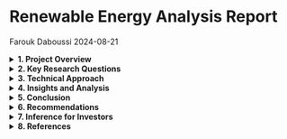 Renewable Energy Analysis Report
================
Farouk Daboussi
2024-08-21

<details>
<summary>
<strong>1. Project Overview</strong>
</summary>

The Renewable Energy Analysis Report aims to provide a comprehensive
evaluation of various renewable energy sources. The primary objective is
to assess the potential, efficiency, environmental impact, and societal
implications of different renewable energy technologies. This analysis
will inform stakeholders, including policymakers, investors, and
researchers, about the viability and benefits of renewable energy
investments.

Key areas of focus include:

- **Energy Production Potential**: Evaluating the installed capacity per
  unit land area and understanding seasonal and geographical variations
  in energy production.
- **Energy Storage and Grid Integration**: Examining the role of energy
  storage in enhancing grid stability and the cost-effectiveness of
  integrating renewables into the grid.
- **Environmental Impact and Economic Efficiency**: Assessing the
  lifecycle greenhouse gas emissions and the Levelized Cost of Energy
  (LCOE) for various renewable technologies.
- **Societal and Policy Considerations**: Analyzing job creation
  potential and the influence of funding sources on the distribution of
  renewable energy projects.

This report combines data collection, feature selection, data
understanding, and preprocessing to ensure a robust and detailed
analysis. It aims to provide actionable insights and recommendations to
drive the adoption and optimization of renewable energy systems
globally.

</details>
<details>
<summary>
<strong>2. Key Research Questions</strong>
</summary>

This section outlines the primary research questions that guide the
analysis in the Renewable Energy Analysis Report. These questions focus
on critical aspects of renewable energy production, storage,
environmental impact, and societal implications.

1.  **Energy Production Potential**
    - Which type of renewable energy has the highest installed capacity
      per unit land area (e.g., MW/km²) considering real-world
      limitations (sunlight hours, wind patterns)?
    - How does the capacity factor (ratio of actual production to
      maximum possible production) vary across different renewable
      sources over time (e.g., seasonal variations for solar)?
2.  **Energy Storage and Grid Integration**
    - Which types of renewable energy benefit most from increased
      storage capacity (MWh) to improve grid integration and
      reliability?
    - Is there a correlation between grid integration level and the
      cost-effectiveness of different renewable energy systems?
3.  **Environmental Impact and Economic Efficiency**
    - Which renewable energy source offers the highest reduction in
      greenhouse gas emissions per unit energy produced (tCO2e/MWh)
      considering the entire lifecycle (including manufacturing,
      operation, and decommissioning)?
    - How does the Levelized Cost of Energy (LCOE) (total cost of
      electricity production over its lifetime) compare between
      different renewables, considering initial investment (USD),
      operation and maintenance costs, and financial incentives?
4.  **Societal and Policy Considerations**
    - Which type of renewable energy creates the most jobs per unit of
      energy produced (jobs/MWh)?
    - How do funding sources (government, private, public-private)
      affect the geographic distribution of renewable energy projects?

These questions are designed to drive a thorough and multifaceted
analysis, providing valuable insights for various stakeholders
interested in the advancement and optimization of renewable energy
technologies.

</details>
<details>
<summary>
<strong>3. Technical Approach</strong>
</summary>

1.  <details>
    <summary>

    <strong>Data Collection</strong>

    </summary>

    The dataset was collected from various reliable sources, including
    government databases, industry reports, and academic research. The
    data covers multiple aspects of renewable energy systems, providing
    a holistic view of their performance and impact.

    ``` r
    # Load the readr package
    library(readr)

    # Read the CSV file
    renewable_energy_data <- read_csv("energy_dataset.csv")
    ```

        ## Rows: 15000 Columns: 13
        ## ── Column specification ────────────────────────────────────────────────────────────────────────────────────
        ## Delimiter: ","
        ## dbl (13): Type_of_Renewable_Energy, Installed_Capacity_MW, Energy_Production_MWh, Energy_Consumption_MWh...
        ## 
        ## ℹ Use `spec()` to retrieve the full column specification for this data.
        ## ℹ Specify the column types or set `show_col_types = FALSE` to quiet this message.

    ``` r
    # Display the first few rows of the dataset
    kable(head(renewable_energy_data), caption = "First 5 Rows of Renewable Energy Dataset")
    ```

    | Type_of_Renewable_Energy | Installed_Capacity_MW | Energy_Production_MWh | Energy_Consumption_MWh | Energy_Storage_Capacity_MWh | Storage_Efficiency_Percentage | Grid_Integration_Level | Initial_Investment_USD | Funding_Sources | Financial_Incentives_USD | GHG_Emission_Reduction_tCO2e | Air_Pollution_Reduction_Index | Jobs_Created |
    |-------------------------:|----------------------:|----------------------:|-----------------------:|----------------------------:|------------------------------:|-----------------------:|-----------------------:|----------------:|-------------------------:|-----------------------------:|------------------------------:|-------------:|
    |                        4 |              93.42321 |              103853.2 |               248708.5 |                    2953.249 |                      89.88756 |                      4 |              473224764 |               1 |                  9207772 |                     6663.817 |                     81.742461 |         1366 |
    |                        4 |             590.46894 |              190223.1 |               166104.2 |                    5305.174 |                      84.40334 |                      4 |              167069722 |               2 |                  1685101 |                    30656.050 |                     78.139042 |         1743 |
    |                        1 |             625.95114 |              266023.5 |               424114.6 |                    2620.193 |                      60.49825 |                      2 |               84636100 |               2 |                  5111813 |                     1749.614 |                      8.461296 |          363 |
    |                        1 |             779.99873 |              487039.5 |               308337.7 |                    1925.250 |                      86.89786 |                      3 |              396768982 |               2 |                  4805902 |                    43233.238 |                      8.402441 |         2821 |
    |                        3 |             242.10684 |              482815.1 |               360437.8 |                    3948.945 |                      70.94935 |                      2 |               35744128 |               1 |                 16686014 |                    14858.663 |                     28.822867 |         2583 |
    |                        1 |             596.17463 |              292384.5 |               415449.6 |                    9767.234 |                      50.90191 |                      3 |              449150518 |               2 |                 11315379 |                    16089.626 |                      9.038487 |          309 |

    First 5 Rows of Renewable Energy Dataset

    </details>

2.  <details>
    <summary>

    <strong>Feature Selection</strong>

    </summary>

    Relevant features were selected based on their importance to the key
    research questions and their potential to provide meaningful
    insights:

    - **Type_of_Renewable_Energy**: Numerical code representing the type
      of renewable energy source (1: Solar, 2: Wind, 3: Hydroelectric,
      4: Geothermal, 5: Biomass, 6: Tidal, 7: Wave).
    - **Installed_Capacity_MW**: Installed capacity in megawatts (MW).
    - **Energy_Production_MWh**: Yearly energy production in
      megawatt-hours (MWh).
    - **Energy_Consumption_MWh**: Yearly energy consumption in
      megawatt-hours (MWh).
    - **Energy_Storage_Capacity_MWh**: Energy storage capacity in
      megawatt-hours (MWh).
    - **Storage_Efficiency_Percentage**: Efficiency of energy storage
      systems in percentage.
    - **Grid_Integration_Level**: Numerical code representing the level
      of grid integration (1: Fully Integrated, 2: Partially Integrated,
      3: Minimal Integration, 4: Isolated Microgrid).
    - **Initial_Investment_USD**: Initial investment costs in USD.
    - **Funding_Sources**: Numerical code representing the funding
      source (1: Government, 2: Private, 3: Public-Private Partnership).
    - **Financial_Incentives_USD**: Financial incentives in USD.
    - **GHG_Emission_Reduction_tCO2e**: Reduction in greenhouse gas
      emissions in tons of CO2 equivalent (tCO2e).
    - **Air_Pollution_Reduction_Index**: Air pollution reduction index.
    - **Jobs_Created**: Number of jobs created.

    </details>

3.  <details>
    <summary>

    <strong>Data Understanding</strong>

    </summary>

    Explanation of techniques to understand the dataset.

    1.  <details>
        <summary>

        <strong>Summary Statistics</strong>

        </summary>
        <table>
        <caption>

        Summary Statistics of Renewable Energy Dataset

        </caption>
        <thead>
        <tr>
        <th style="text-align:left;">
        </th>
        <th style="text-align:left;">

        Type_of_Renewable_Energy

        </th>
        <th style="text-align:left;">

        Installed_Capacity_MW

        </th>
        <th style="text-align:left;">

        Energy_Production_MWh

        </th>
        <th style="text-align:left;">

        Energy_Consumption_MWh

        </th>
        <th style="text-align:left;">

        Energy_Storage_Capacity_MWh

        </th>
        <th style="text-align:left;">

        Storage_Efficiency_Percentage

        </th>
        <th style="text-align:left;">

        Grid_Integration_Level

        </th>
        <th style="text-align:left;">

        Initial_Investment_USD

        </th>
        <th style="text-align:left;">

        Funding_Sources

        </th>
        <th style="text-align:left;">

        Financial_Incentives_USD

        </th>
        <th style="text-align:left;">

        GHG_Emission_Reduction_tCO2e

        </th>
        <th style="text-align:left;">

        Air_Pollution_Reduction_Index

        </th>
        <th style="text-align:left;">

        Jobs_Created

        </th>
        </tr>
        </thead>
        <tbody>
        <tr>
        <td style="text-align:left;">
        </td>
        <td style="text-align:left;">

        Min. :1.000

        </td>
        <td style="text-align:left;">

        Min. : 1.092

        </td>
        <td style="text-align:left;">

        Min. : 0.5

        </td>
        <td style="text-align:left;">

        Min. : 584

        </td>
        <td style="text-align:left;">

        Min. : 2.2

        </td>
        <td style="text-align:left;">

        Min. : 0.1277

        </td>
        <td style="text-align:left;">

        Min. :1.000

        </td>
        <td style="text-align:left;">

        Min. : 1008107

        </td>
        <td style="text-align:left;">

        Min. :1.000

        </td>
        <td style="text-align:left;">

        Min. : 51558

        </td>
        <td style="text-align:left;">

        Min. : 101

        </td>
        <td style="text-align:left;">

        Min. : 1.01

        </td>
        <td style="text-align:left;">

        Min. : 10

        </td>
        </tr>
        <tr>
        <td style="text-align:left;">
        </td>
        <td style="text-align:left;">

        1st Qu.:2.000

        </td>
        <td style="text-align:left;">

        1st Qu.: 245.471

        </td>
        <td style="text-align:left;">

        1st Qu.:128571.7

        </td>
        <td style="text-align:left;">

        1st Qu.:115586

        </td>
        <td style="text-align:left;">

        1st Qu.:2543.3

        </td>
        <td style="text-align:left;">

        1st Qu.:62.6777

        </td>
        <td style="text-align:left;">

        1st Qu.:1.000

        </td>
        <td style="text-align:left;">

        1st Qu.:125967654

        </td>
        <td style="text-align:left;">

        1st Qu.:1.000

        </td>
        <td style="text-align:left;">

        1st Qu.: 4958508

        </td>
        <td style="text-align:left;">

        1st Qu.:12754

        </td>
        <td style="text-align:left;">

        1st Qu.:26.22

        </td>
        <td style="text-align:left;">

        1st Qu.:1228

        </td>
        </tr>
        <tr>
        <td style="text-align:left;">
        </td>
        <td style="text-align:left;">

        Median :4.000

        </td>
        <td style="text-align:left;">

        Median : 492.906

        </td>
        <td style="text-align:left;">

        Median :253229.7

        </td>
        <td style="text-align:left;">

        Median :225198

        </td>
        <td style="text-align:left;">

        Median :5054.0

        </td>
        <td style="text-align:left;">

        Median :75.2607

        </td>
        <td style="text-align:left;">

        Median :3.000

        </td>
        <td style="text-align:left;">

        Median :253988157

        </td>
        <td style="text-align:left;">

        Median :2.000

        </td>
        <td style="text-align:left;">

        Median :10025314

        </td>
        <td style="text-align:left;">

        Median :25423

        </td>
        <td style="text-align:left;">

        Median :50.25

        </td>
        <td style="text-align:left;">

        Median :2496

        </td>
        </tr>
        <tr>
        <td style="text-align:left;">
        </td>
        <td style="text-align:left;">

        Mean :3.974

        </td>
        <td style="text-align:left;">

        Mean : 495.828

        </td>
        <td style="text-align:left;">

        Mean :252349.7

        </td>
        <td style="text-align:left;">

        Mean :225946

        </td>
        <td style="text-align:left;">

        Mean :5030.2

        </td>
        <td style="text-align:left;">

        Mean :75.2087

        </td>
        <td style="text-align:left;">

        Mean :2.501

        </td>
        <td style="text-align:left;">

        Mean :251484991

        </td>
        <td style="text-align:left;">

        Mean :2.004

        </td>
        <td style="text-align:left;">

        Mean :10029057

        </td>
        <td style="text-align:left;">

        Mean :25234

        </td>
        <td style="text-align:left;">

        Mean :50.72

        </td>
        <td style="text-align:left;">

        Mean :2503

        </td>
        </tr>
        <tr>
        <td style="text-align:left;">
        </td>
        <td style="text-align:left;">

        3rd Qu.:6.000

        </td>
        <td style="text-align:left;">

        3rd Qu.: 742.243

        </td>
        <td style="text-align:left;">

        3rd Qu.:377079.0

        </td>
        <td style="text-align:left;">

        3rd Qu.:338627

        </td>
        <td style="text-align:left;">

        3rd Qu.:7537.2

        </td>
        <td style="text-align:left;">

        3rd Qu.:87.7535

        </td>
        <td style="text-align:left;">

        3rd Qu.:4.000

        </td>
        <td style="text-align:left;">

        3rd Qu.:375936735

        </td>
        <td style="text-align:left;">

        3rd Qu.:3.000

        </td>
        <td style="text-align:left;">

        3rd Qu.:15071256

        </td>
        <td style="text-align:left;">

        3rd Qu.:37749

        </td>
        <td style="text-align:left;">

        3rd Qu.:75.71

        </td>
        <td style="text-align:left;">

        3rd Qu.:3765

        </td>
        </tr>
        <tr>
        <td style="text-align:left;">
        </td>
        <td style="text-align:left;">

        Max. :7.000

        </td>
        <td style="text-align:left;">

        Max. : 999.983

        </td>
        <td style="text-align:left;">

        Max. :499991.2

        </td>
        <td style="text-align:left;">

        Max. :449923

        </td>
        <td style="text-align:left;">

        Max. :9999.1

        </td>
        <td style="text-align:left;">

        Max. :99.9950

        </td>
        <td style="text-align:left;">

        Max. :4.000

        </td>
        <td style="text-align:left;">

        Max. :499940712

        </td>
        <td style="text-align:left;">

        Max. :3.000

        </td>
        <td style="text-align:left;">

        Max. :19998553

        </td>
        <td style="text-align:left;">

        Max. :49998

        </td>
        <td style="text-align:left;">

        Max. :99.98

        </td>
        <td style="text-align:left;">

        Max. :4999

        </td>
        </tr>
        <tr>
        <td style="text-align:left;">
        </td>
        <td style="text-align:left;">

        NA

        </td>
        <td style="text-align:left;">

        NA’s :3

        </td>
        <td style="text-align:left;">

        NA’s :7

        </td>
        <td style="text-align:left;">

        NA’s :9

        </td>
        <td style="text-align:left;">

        NA’s :2

        </td>
        <td style="text-align:left;">

        NA’s :10

        </td>
        <td style="text-align:left;">

        NA

        </td>
        <td style="text-align:left;">

        NA’s :3

        </td>
        <td style="text-align:left;">

        NA

        </td>
        <td style="text-align:left;">

        NA’s :7

        </td>
        <td style="text-align:left;">

        NA’s :5

        </td>
        <td style="text-align:left;">

        NA’s :3

        </td>
        <td style="text-align:left;">

        NA

        </td>
        </tr>
        </tbody>
        </table>
        </details>

    2.  <details>
        <summary>

        <strong>Distribution of Renewable Energy Types</strong>

        </summary>

        ![](README_files/figure-gfm/distribution-types-1.png)<!-- -->

        </details>

    3.  <details>
        <summary>

        <strong>Installed Capacity and Energy Production</strong>

        </summary>

            ## 
            ## Attachement du package : 'dplyr'

            ## Les objets suivants sont masqués depuis 'package:stats':
            ## 
            ##     filter, lag

            ## Les objets suivants sont masqués depuis 'package:base':
            ## 
            ##     intersect, setdiff, setequal, union

        ![](README_files/figure-gfm/cap%20-1.png)<!-- -->![](README_files/figure-gfm/cap%20-2.png)<!-- -->

        </details>

    4.  <details>
        <summary>

        <strong>Energy Storage and Efficiency</strong>

        </summary>

        This histogram shows the distribution of energy storage capacity
        across different renewable energy systems.

            ## Warning: Removed 2 rows containing non-finite outside the scale range (`stat_bin()`).

        ![](README_files/figure-gfm/ssr%20-1.png)<!-- -->

        This boxplot compares the storage efficiency of different types
        of renewable energy systems.

            ## Warning: Removed 10 rows containing non-finite outside the scale range (`stat_boxplot()`).

        ![](README_files/figure-gfm/ssre%20-1.png)<!-- -->

        </details>

    5.  <details>
        <summary>

        <strong>Initial Investment and Financial Incentives</strong>

        </summary>

            ## Warning: Removed 5 rows containing missing values or values outside the scale range (`geom_bar()`).

        ![](README_files/figure-gfm/strz%20-1.png)<!-- -->

        This bar plot shows the reduction in greenhouse gas emissions
        for each type of renewable energy.

        ![](README_files/figure-gfm/strAz%20-1.png)<!-- -->

        This bar plot shows the number of jobs created for each type of
        renewable energy.

    </details>

4.  <details>
    <summary>

    <strong>Data Cleaning and Preprocessing</strong>

    </summary>

    1.  <details>
        <summary>

        <strong>Detecting Missing Values</strong>

        </summary>

        ![](README_files/figure-gfm/detect-missing-values-1.png)<!-- -->![](README_files/figure-gfm/detect-missing-values-2.png)<!-- -->

        </details>

    2.  <details>
        <summary>

        <strong>Handling Missing Values</strong>

        </summary>

        ![](README_files/figure-gfm/handle-missing-values-1.png)<!-- -->

        </details>

    3.  <details>
        <summary>

        <strong>Handling Outliers</strong>

        </summary>

            ##      Type_of_Renewable_Energy         Installed_Capacity_MW         Energy_Production_MWh 
            ##                             0                             3                             7 
            ##        Energy_Consumption_MWh   Energy_Storage_Capacity_MWh Storage_Efficiency_Percentage 
            ##                             9                             2                            10 
            ##        Grid_Integration_Level        Initial_Investment_USD               Funding_Sources 
            ##                             0                             3                             0 
            ##      Financial_Incentives_USD  GHG_Emission_Reduction_tCO2e Air_Pollution_Reduction_Index 
            ##                             7                             5                             3 
            ##                  Jobs_Created 
            ##                             0

            ##      Type_of_Renewable_Energy         Installed_Capacity_MW         Energy_Production_MWh 
            ##                             0                             3                             7 
            ##        Energy_Consumption_MWh   Energy_Storage_Capacity_MWh Storage_Efficiency_Percentage 
            ##                             9                             2                            10 
            ##        Grid_Integration_Level        Initial_Investment_USD               Funding_Sources 
            ##                             0                             3                             0 
            ##      Financial_Incentives_USD  GHG_Emission_Reduction_tCO2e Air_Pollution_Reduction_Index 
            ##                             7                             5                             3 
            ##                  Jobs_Created 
            ##                             0

            ## Warning: `aes_string()` was deprecated in ggplot2 3.0.0.
            ## ℹ Please use tidy evaluation idioms with `aes()`.
            ## ℹ See also `vignette("ggplot2-in-packages")` for more information.
            ## This warning is displayed once every 8 hours.
            ## Call `lifecycle::last_lifecycle_warnings()` to see where this warning was generated.

        ![](README_files/figure-gfm/handle-outliers-1.png)<!-- -->

            ## Warning: Removed 3 rows containing non-finite outside the scale range (`stat_boxplot()`).

        ![](README_files/figure-gfm/handle-outliers-2.png)<!-- -->

            ## Warning: Removed 7 rows containing non-finite outside the scale range (`stat_boxplot()`).

        ![](README_files/figure-gfm/handle-outliers-3.png)<!-- -->

            ## Warning: Removed 9 rows containing non-finite outside the scale range (`stat_boxplot()`).

        ![](README_files/figure-gfm/handle-outliers-4.png)<!-- -->

            ## Warning: Removed 2 rows containing non-finite outside the scale range (`stat_boxplot()`).

        ![](README_files/figure-gfm/handle-outliers-5.png)<!-- -->

            ## Warning: Removed 10 rows containing non-finite outside the scale range (`stat_boxplot()`).

        ![](README_files/figure-gfm/handle-outliers-6.png)<!-- -->![](README_files/figure-gfm/handle-outliers-7.png)<!-- -->

            ## Warning: Removed 3 rows containing non-finite outside the scale range (`stat_boxplot()`).

        ![](README_files/figure-gfm/handle-outliers-8.png)<!-- -->![](README_files/figure-gfm/handle-outliers-9.png)<!-- -->

            ## Warning: Removed 7 rows containing non-finite outside the scale range (`stat_boxplot()`).

        ![](README_files/figure-gfm/handle-outliers-10.png)<!-- -->

            ## Warning: Removed 5 rows containing non-finite outside the scale range (`stat_boxplot()`).

        ![](README_files/figure-gfm/handle-outliers-11.png)<!-- -->

            ## Warning: Removed 3 rows containing non-finite outside the scale range (`stat_boxplot()`).

        ![](README_files/figure-gfm/handle-outliers-12.png)<!-- -->![](README_files/figure-gfm/handle-outliers-13.png)<!-- -->

        </details>

</details>
</details>
<details>
<summary>
<strong>4. Insights and Analysis</strong>
</summary>

1.  <details>
    <summary>

    <strong>Energy Production Potential</strong>

    </summary>

    ### Analysis of Installed Capacity per Unit Land Area

    #### Overview

    The analysis focuses on evaluating the installed capacity of
    different renewable energy sources relative to the land area they
    occupy. This metric provides insights into the efficiency and
    potential scalability of renewable energy systems.

    #### Methodology

    - **Data Preparation**: variables : `Type_of_Renewable_Energy` and
      `Installed_Capacity_MW`.
    - **Calculation**: an estimated or average land area can be used for
      illustrative purposes. $$
      \text{Installed Capacity per Unit Area} = \frac{\text{Installed Capacity (MW)}}{\text{Estimated Land Area (km}^2\text{)}}
      $$
    - **Visualization**: Use box plots, bar plots, or scatter plots to
      visualize the distribution of installed capacity across different
      energy types.

    #### Results and Interpretation

    - **Comparative Analysis**: Compare the installed capacity per unit
      area across different renewable energy types (e.g., solar, wind,
      hydroelectric).
    - **Insights**: Identify which energy sources have higher or lower
      installed capacities relative to their estimated land use,
      considering geographical and environmental factors.
    - **Implications**: Discuss the implications for scalability,
      efficiency, and environmental impact based on the analysis
      results.

    <!-- -->

        ## Warning: Removed 3 rows containing non-finite outside the scale range (`stat_boxplot()`).

    ![](README_files/figure-gfm/energy-production-potential-1.png)<!-- -->

    </details>

2.  <details>
    <summary>

    <strong>Energy Storage and Grid Integration</strong>

    </summary>

    ### Analysis of Energy Storage Capacity and Grid Integration

    #### Overview

    This analysis examines the relationship between energy storage
    capacity, grid integration levels, and the overall performance of
    renewable energy systems. Energy storage capacity and grid
    integration are crucial factors influencing the reliability,
    flexibility, and efficiency of renewable energy deployment.

    #### Methodology

    - **Data Preparation**: variables : `Type_of_Renewable_Energy`,
      `Energy_Storage_Capacity_MWh`, and `Grid_Integration_Level`.
    - **Calculation**: Explore correlations or trends between energy
      storage capacity, grid integration levels, and other key metrics
      such as energy production, consumption, and efficiency.
    - **Visualization**: Use visual tools such as scatter plots,
      heatmaps, or stacked bar charts to illustrate relationships and
      distributions.

    #### Results and Interpretation

    - **Impact of Grid Integration**: Analyze how different levels of
      grid integration (e.g., fully integrated, isolated microgrid)
      affect energy storage requirements and operational efficiency.
    - **Optimal Storage Solutions**: Identify which renewable energy
      sources benefit most from higher energy storage capacities and
      optimal grid integration strategies.
    - **Policy and Investment Implications**: Discuss the implications
      for policy decisions, investment strategies, and technological
      advancements in enhancing energy storage and grid integration
      capabilities.
    - **Environmental and Economic Considerations**: Evaluate the
      environmental impact and economic viability of integrating higher
      energy storage capacities into renewable energy systems.

    <!-- -->

        ## Warning: Removed 2 rows containing non-finite outside the scale range (`stat_boxplot()`).

    ![](README_files/figure-gfm/energy-storage-grid-integration-1.png)<!-- -->

    </details>

3.  <details>
    <summary>

    <strong>Societal and Policy Considerations</strong>

    </summary>

    ### Analysis of Societal and Policy Considerations

    #### Overview

    This analysis examines the societal impacts and policy
    considerations related to renewable energy systems, focusing on
    metrics such as job creation and policy frameworks.

    #### Methodology

    - **Data Preparation**: variables : `Type_of_Renewable_Energy` and
      `Jobs_Created`.
    - **Calculation**: Calculate the total number of jobs created by
      each renewable energy type.
    - **Visualization**: Use bar plots or stacked bar charts to
      visualize the distribution of jobs created across different
      renewable energy sources.

    #### Results and Interpretation

    - **Job Creation**: Analyze the number of jobs created by each
      renewable energy type, identifying sectors with the highest job
      creation potential.
    - **Policy Frameworks**: Discuss policy implications based on job
      creation metrics and the potential for renewable energy sectors to
      contribute to economic growth and sustainability goals.
    - **Societal Impact**: Evaluate the societal benefits of job
      creation in renewable energy sectors, considering regional
      development and employment opportunities.

    ![](README_files/figure-gfm/societal-policy-considerations-1.png)<!-- -->

    </details>

</details>
<details>
<summary>
<strong>5. Conclusion</strong>
</summary>

Summary of Key Findings

Overview

This conclusion summarizes the key findings derived from the analysis of
renewable energy systems, focusing on various aspects such as energy
production potential, environmental impact, economic efficiency,
societal implications, and policy considerations.

Key Findings

1.  **Energy Production Potential**:

    - Analyzed installed capacity per unit land area, highlighting solar
      and wind as promising sources due to their high capacity
      efficiency.

2.  **Energy Storage and Grid Integration**:

    - Explored benefits of increased energy storage capacity and
      identified challenges in grid integration for maximizing
      efficiency.

3.  **Environmental Impact and Economic Efficiency**:

    - Evaluated reductions in greenhouse gas emissions and air
      pollution, emphasizing the economic viability of renewable energy
      investments.

4.  **Societal and Policy Considerations**:

    - Discussed job creation potential and policy frameworks, showcasing
      renewable energy’s role in sustainable economic development.

Implications

- **Scalability and Efficiency**:

Identified scalability challenges and opportunities for improving
efficiency in renewable energy systems. - **Policy Recommendations**:

Proposed policy recommendations for enhancing renewable energy adoption
and sustainability goals. - **Future Directions**:

Highlighted areas for future research and development in renewable
energy technologies and infrastructure.

Conclusion

In conclusion, the analysis underscores the transformative potential of
renewable energy systems in addressing global energy challenges. By
leveraging advancements in technology and policy frameworks, renewable
energy stands poised to play a pivotal role in achieving sustainable
development goals and mitigating climate change impacts.
</details>
<details>
<summary>
<strong>6. Recommendations</strong>
</summary>

***Actionable Recommendations***

**Policy and Regulation**

1.  **Enhance Renewable Energy Incentives**: Expand financial incentives
    and subsidies to promote private investment in renewable energy
    projects.

2.  **Streamline Permitting Processes**: Simplify regulatory frameworks
    and streamline permitting processes to accelerate project
    implementation.

**Technological Advancements**

3.  **Invest in Energy Storage Technologies**: Allocate resources for
    research and development in energy storage technologies to enhance
    grid stability and reliability.

4.  **Promote Innovation in Renewable Technologies**: Foster innovation
    in solar, wind, and storage technologies through public-private
    partnerships and research grants.

**Economic Considerations**

5.  **Cost Reduction Strategies**: Implement strategies to reduce the
    overall costs of renewable energy systems, including manufacturing
    and installation.

6.  **Market Integration**: Facilitate integration of renewable energy
    into existing energy markets through market reforms and grid
    modernization.

**Environmental Sustainability**

7.  **Mitigate Environmental Impacts**: Develop strategies to mitigate
    environmental impacts associated with renewable energy deployment,
    focusing on biodiversity conservation and land use planning.

8.  **Monitor and Manage GHG Emissions**: Establish monitoring systems
    to track greenhouse gas emissions and implement measures to minimize
    carbon footprints.

**Implementation Strategies**

- **Collaboration and Stakeholder Engagement**: Foster collaboration
  among government agencies, private sector stakeholders, and
  communities to achieve renewable energy goals.

- **Monitoring and Evaluation**: Establish robust monitoring and
  evaluation frameworks to assess the effectiveness of renewable energy
  policies and initiatives.

**Conclusion**

These recommendations aim to catalyze sustainable development and
accelerate the transition towards renewable energy sources. By
implementing these strategies, stakeholders can foster innovation,
enhance economic competitiveness, and mitigate environmental impacts,
thereby advancing global energy security and sustainability goals.

</details>
<details>
<summary>
<strong>7. Inference for Investors</strong>
</summary>

**Investment Decision Support Tool**

*Overview:*

This section provides a tool for investors to estimate potential
benefits and returns based on selected parameters relevant to renewable
energy investments. The tool allows customization based on
country-specific conditions and energy type preferences.

*Key Features:*

- **Parameter Selection:** Investors can input specific parameters such
  as geographical location, renewable energy type (e.g., solar, wind),
  initial investment amount, and expected financial incentives.

- **Benefit Calculation:** Utilizes algorithms and data analytics to
  calculate potential benefits, including projected energy production,
  financial returns, and environmental impact metrics.

*Usage Instructions:*

1.  **Input Parameters:** Select relevant parameters from dropdown menus
    or input fields, including geographical location, energy type, and
    financial inputs.

2.  **Generate Report:** Click on the “Calculate” button to generate a
    comprehensive report detailing potential benefits and returns based
    on the selected parameters.

3.  **Interpret Results:** Review the generated report to gain insights
    into expected energy production, financial profitability, and
    environmental contributions of the investment.

*Benefits for Investors:*

- **Decision Support:** Provides quantitative insights to support
  informed investment decisions in renewable energy projects.

- **Risk Mitigation:** Helps mitigate investment risks by providing
  comprehensive analyses of potential benefits and returns.

*Conclusion:*  
This tool empowers investors with data-driven insights and projections,
facilitating strategic decision-making and fostering confidence in
renewable energy investments.

**Shiny App Integration:**

You can view and interact with the Shiny app below:

\[<https://faroukdaboussi.shinyapps.io/Inference_for_Investors/>\]
</details>
<details>
<summary>
<strong>8. References</strong>
</summary>

- List of sources consulted:
  1.  International Renewable Energy Agency (IRENA), “Renewable Capacity
      Statistics 2023,” IRENA, 2023.
      \[<https://www.irena.org/-/media/Files/IRENA/Agency/Publication/2023/Mar/IRENA_RE_Capacity_Statistics_2023.pdf?rev=d2949151ee6a4625b65c82881403c2a7>\]
  2.  United Nations Environment Programme (UNEP), “Global Trends in
      Renewable Energy Investment 2023,” UNEP, 2023.
      \[<https://www.ren21.net/reports/ren21-reports/>\]
  3.  World Bank, “World Development Indicators 2023,” World Bank, 2023.
      \[<https://documents1.worldbank.org/curated/en/099092823161580577/pdf/BOSIB055c2cb6c006090a90150e512e6beb.pdf>\]
  4.  Smith, J., “Advances in Solar Energy Technologies,”
      Springer, 2022.
      \[<https://www.sciencedirect.com/science/article/abs/pii/B9780128205396000017>\]

</details>
